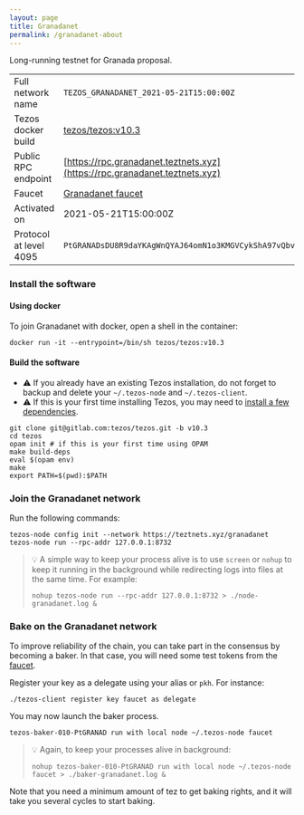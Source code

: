 ```yaml
---
layout: page
title: Granadanet
permalink: /granadanet-about
---
```


Long-running testnet for Granada proposal.

| | |
|-------|---------------------|
| Full network name | `TEZOS_GRANADANET_2021-05-21T15:00:00Z` |
| Tezos docker build | [tezos/tezos:v10.3](https://hub.docker.com/r/tezos/tezos/tags?page=1&ordering=last_updated&name=v10.3) |
| Public RPC endpoint | [https://rpc.granadanet.teztnets.xyz](https://rpc.granadanet.teztnets.xyz) |
| Faucet | [Granadanet faucet](https://faucet.tzalpha.net) |
| Activated on | 2021-05-21T15:00:00Z |
| Protocol at level 4095 |  `PtGRANADsDU8R9daYKAgWnQYAJ64omN1o3KMGVCykShA97vQbvV` |




### Install the software

#### Using docker

To join Granadanet with docker, open a shell in the container:

```
docker run -it --entrypoint=/bin/sh tezos/tezos:v10.3
```

#### Build the software


- ⚠️  If you already have an existing Tezos installation, do not forget to backup and delete your `~/.tezos-node` and `~/.tezos-client`.
- ⚠️  If this is your first time installing Tezos, you may need to [install a few dependencies](https://tezos.gitlab.io/introduction/howtoget.html#setting-up-the-development-environment-from-scratch).

```
git clone git@gitlab.com:tezos/tezos.git -b v10.3
cd tezos
opam init # if this is your first time using OPAM
make build-deps
eval $(opam env)
make
export PATH=$(pwd):$PATH
```

### Join the Granadanet network

Run the following commands:

```
tezos-node config init --network https://teztnets.xyz/granadanet
tezos-node run --rpc-addr 127.0.0.1:8732
```

> 💡 A simple way to keep your process alive is to use `screen` or `nohup` to keep it running in the background while redirecting logs into files at the same time. For example:
>
> ```bash=13
> nohup tezos-node run --rpc-addr 127.0.0.1:8732 > ./node-granadanet.log &
> ```


### Bake on the Granadanet network

To improve reliability of the chain, you can take part in the consensus by becoming a baker. In that case, you will need some test tokens from the [faucet](https://faucet.tzalpha.net).

Register your key as a delegate using your alias or `pkh`. For instance:
```bash=2
./tezos-client register key faucet as delegate
```

You may now launch the baker process.
```bash=3
tezos-baker-010-PtGRANAD run with local node ~/.tezos-node faucet
```

> 💡 Again, to keep your processes alive in background:
>
> ```bash=4
> nohup tezos-baker-010-PtGRANAD run with local node ~/.tezos-node faucet > ./baker-granadanet.log &
> ```

Note that you need a minimum amount of tez to get baking rights, and it will take you several cycles to start baking.


